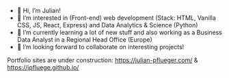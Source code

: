 - 👋 Hi, I’m Julian!
- 👀 I’m interested in (Front-end) web development (Stack: HTML, Vanilla CSS, JS, React, Express) and Data Analytics & Science (Python)
- 🌱 I’m currently learning a lot of new stuff and also working as a Business Data Analyst in a Regional Head Office (Europe)
- 💞️ I’m looking forward to collaborate on interesting projects!

Portfolio sites are under construction:
https://julian-pflueger.com/ & https://jpfluege.github.io/
